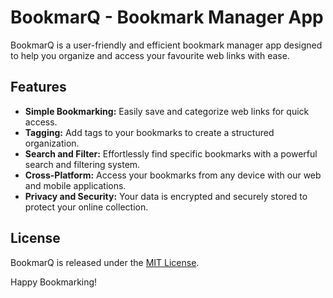 # BookmarQ - Bookmark Manager App

BookmarQ is a user-friendly and efficient bookmark manager app designed to help you organize and access your favourite web links with ease.

## Features

- **Simple Bookmarking:** Easily save and categorize web links for quick access.
- **Tagging:** Add tags to your bookmarks to create a structured organization.
- **Search and Filter:** Effortlessly find specific bookmarks with a powerful search and filtering system.
- **Cross-Platform:** Access your bookmarks from any device with our web and mobile applications.
- **Privacy and Security:** Your data is encrypted and securely stored to protect your online collection.

## License

BookmarQ is released under the [MIT License](LICENSE).

Happy Bookmarking!
